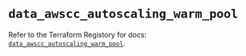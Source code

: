 # `data_awscc_autoscaling_warm_pool`

Refer to the Terraform Registory for docs: [`data_awscc_autoscaling_warm_pool`](https://registry.terraform.io/providers/hashicorp/awscc/0.70.0/docs/data-sources/autoscaling_warm_pool).
